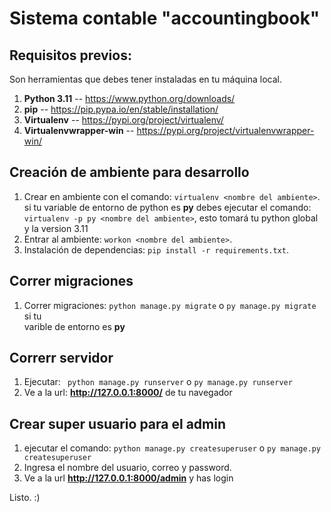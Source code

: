 # Sistema contable "accountingbook"


## Requisitos previos:
Son herramientas que debes tener instaladas en tu máquina local.

1. **Python 3.11** -- https://www.python.org/downloads/
2. **pip** -- https://pip.pypa.io/en/stable/installation/
2. **Virtualenv** -- https://pypi.org/project/virtualenv/
2. **Virtualenvwrapper-win** -- https://pypi.org/project/virtualenvwrapper-win/

## Creación de ambiente para desarrollo
1. Crear en ambiente con el comando: `` virtualenv <nombre del ambiente> ``.  
si tu variable de entorno de python es **py** debes ejecutar el comando: `` virtualenv -p py <nombre del ambiente> ``, esto tomará tu python global y la version 3.11  
2. Entrar al ambiente: `` workon <nombre del ambiente> ``.
3. Instalación de dependencias: `` pip install -r requirements.txt ``.

## Correr migraciones
1. Correr migraciones: `` python manage.py migrate `` o `` py manage.py migrate `` si tu  
varible de entorno es **py**

## Correrr servidor
1. Ejecutar: `` python manage.py runserver`` o `` py manage.py runserver ``
2. Ve a la url: **http://127.0.0.1:8000/** de tu navegador

## Crear super usuario para el admin
1. ejecutar el comando: `` python manage.py createsuperuser `` o `` py manage.py createsuperuser ``
2. Ingresa el nombre del usuario, correo y password.
3. Ve a la url **http://127.0.0.1:8000/admin** y has login

Listo. :)